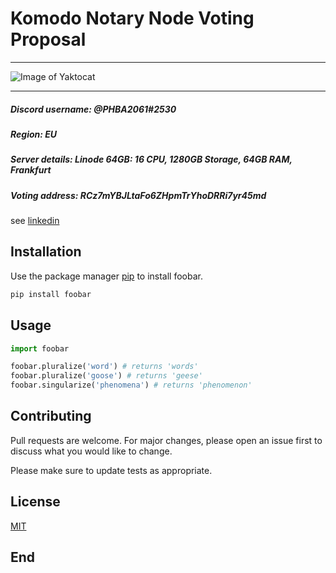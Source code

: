 # Komodo Notary Node Voting Proposal


----
![Image of Yaktocat](https://i.pinimg.com/236x/e0/c6/5f/e0c65f4c027454ab7ee2fe02a8a42bcd--dynasty-warriors-lee-joon.jpg)

----
##### Discord username: @PHBA2061#2530
##### Region: EU
##### Server details: Linode 64GB: 16 CPU, 1280GB Storage, 64GB RAM, Frankfurt
##### Voting address: RCz7mYBJLtaFo6ZHpmTrYhoDRRi7yr45md
see [linkedin](https://en.wikipedia.org/wiki/Markdown)
## Installation

Use the package manager [pip](https://pip.pypa.io/en/stable/) to install foobar.

```bash
pip install foobar
```

## Usage

```python
import foobar

foobar.pluralize('word') # returns 'words'
foobar.pluralize('goose') # returns 'geese'
foobar.singularize('phenomena') # returns 'phenomenon'
```

## Contributing
Pull requests are welcome. For major changes, please open an issue first to discuss what you would like to change.

Please make sure to update tests as appropriate.

## License
[MIT](https://choosealicense.com/licenses/mit/)


## End